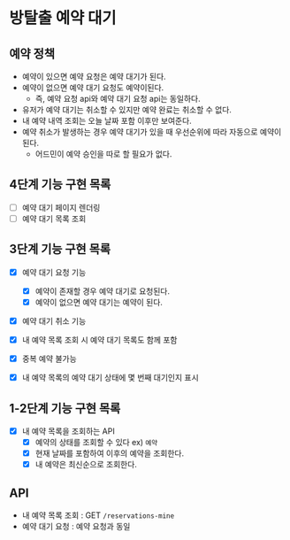#  방탈출 예약 대기

## 예약 정책
- 예약이 있으면 예약 요청은 예약 대기가 된다.
- 예약이 없으면 예약 대기 요청도 예약이된다.
  - 즉, 예약 요청 api와 예약 대기 요청 api는 동일하다.
- 유저가 예약 대기는 취소할 수 있지만 예약 완료는 취소할 수 없다. 
- 내 예약 내역 조회는 오늘 날짜 포함 이후만 보여준다.
- 예약 취소가 발생하는 경우 예약 대기가 있을 때 우선순위에 따라 자동으로 예약이 된다.
  - 어드민이 예약 승인을 따로 할 필요가 없다.

## 4단계 기능 구현 목록
- [ ] 예약 대기 페이지 렌더링
- [ ] 예약 대기 목록 조회

## 3단계 기능 구현 목록
- [x] 예약 대기 요청 기능
  - [x] 예약이 존재할 경우 예약 대기로 요청된다.
  - [x] 예약이 없으면 예약 대기는 예약이 된다.
- [x] 예약 대기 취소 기능
- [x] 내 예약 목록 조회 시 예약 대기 목록도 함께 포함
- [x] 중복 예약 불가능
- [x] 내 예약 목록의 예약 대기 상태에 몇 번째 대기인지 표시


## 1-2단계 기능 구현 목록

- [x] 내 예약 목록을 조회하는 API
  - [x] 예약의 상태를 조회할 수 있다 ex) `예약`
  - [x] 현재 날짜를 포함하여 이후의 예약을 조회한다. 
  - [x] 내 예약은 최신순으로 조회한다.

## API
- 내 예약 목록 조회 : GET `/reservations-mine`
- 예약 대기 요청 : 예약 요청과 동일

